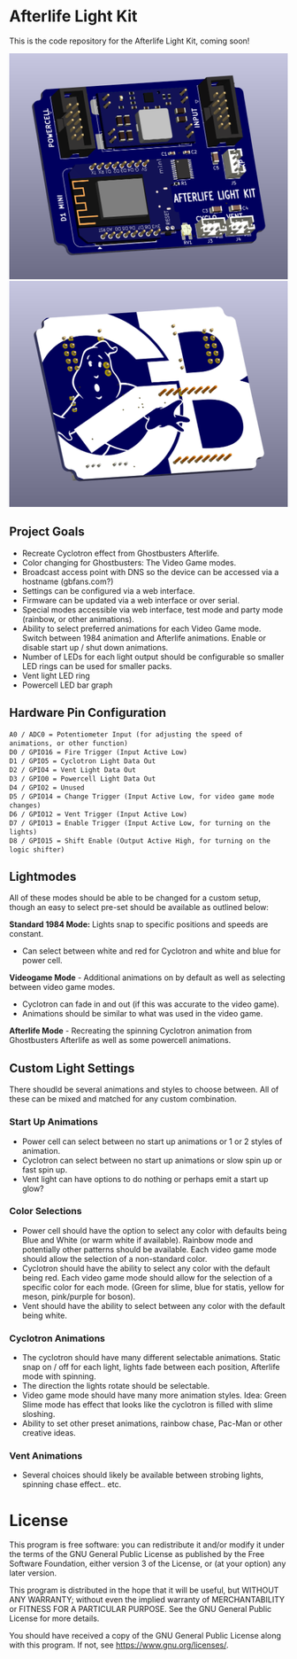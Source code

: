# Afterlife Light Kit
This is the code repository for the Afterlife Light Kit, coming soon!

![PCB: Front](HARDWARE/images/afterlife-pcb.png)
![PCB: Back](HARDWARE/images/afterlife-pcb2.png)

## Project Goals
* Recreate Cyclotron effect from Ghostbusters Afterlife.
* Color changing for Ghostbusters: The Video Game modes.
* Broadcast access point with DNS so the device can be accessed via a hostname (gbfans.com?)
* Settings can be configured via a web interface.
* Firmware can be updated via a web interface or over serial.
* Special modes accessible via web interface, test mode and party mode (rainbow, or other animations).
* Ability to select preferred animations for each Video Game mode. Switch between 1984 animation and Afterlife animations. Enable or disable start up / shut down animations.
* Number of LEDs for each light output should be configurable so smaller LED rings can be used for smaller packs.
* Vent light LED ring
* Powercell LED bar graph

## Hardware Pin Configuration

    A0 / ADC0 = Potentiometer Input (for adjusting the speed of animations, or other function)
    D0 / GPIO16 = Fire Trigger (Input Active Low)
    D1 / GPIO5 = Cyclotron Light Data Out
    D2 / GPIO4 = Vent Light Data Out
    D3 / GPIO0 = Powercell Light Data Out
    D4 / GPIO2 = Unused
    D5 / GPIO14 = Change Trigger (Input Active Low, for video game mode changes)
    D6 / GPIO12 = Vent Trigger (Input Active Low)
    D7 / GPIO13 = Enable Trigger (Input Active Low, for turning on the lights)
    D8 / GPIO15 = Shift Enable (Output Active High, for turning on the logic shifter)

## Lightmodes

All of these modes should be able to be changed for a custom setup, though an easy to select pre-set should be available as outlined below:

**Standard 1984 Mode:** Lights snap to specific positions and speeds are constant.
 - Can select between white and red for Cyclotron and white and blue for power cell.

**Videogame Mode** - Additional animations on by default as well as selecting between video game modes.
 - Cyclotron can fade in and out (if this was accurate to the video game).
 - Animations should be similar to what was used in the video game.

**Afterlife Mode** - Recreating the spinning Cyclotron animation from Ghostbusters Afterlife as well as some powercell animations.

## Custom Light Settings

There shoudld be several animations and styles to choose between. All of these can be mixed and matched for any custom combination.

### Start Up Animations

- Power cell can select between no start up animations or 1 or 2 styles of animation.
- Cyclotron can select between no start up animations or slow spin up or fast spin up.
- Vent light can have options to do nothing or perhaps emit a start up glow?

### Color Selections

- Power cell should have the option to select any color with defaults being Blue and White (or warm white if available). Rainbow mode and potentially other patterns should be available. Each video game mode should allow the selection of a non-standard color.
- Cyclotron should have the ability to select any color with the default being red. Each video game mode should allow for the selection of a specific color for each mode. (Green for slime, blue for statis, yellow for meson, pink/purple for boson).
- Vent should have the ability to select between any color with the default being white.

### Cyclotron Animations

- The cyclotron should have many different selectable animations. Static snap on / off for each light, lights fade between each position, Afterlife mode with spinning.
- The direction the lights rotate should be selectable.
- Video game mode should have many more animation styles. Idea: Green Slime mode has effect that looks like the cyclotron is filled with slime sloshing.
- Ability to set other preset animations, rainbow chase, Pac-Man or other creative ideas.

### Vent Animations

- Several choices should likely be available between strobing lights, spinning chase effect.. etc.

# License

This program is free software: you can redistribute it and/or modify it under the terms of the GNU General Public License as published by the Free Software Foundation, either version 3 of the License, or (at your option) any later version.

This program is distributed in the hope that it will be useful, but WITHOUT ANY WARRANTY; without even the implied warranty of MERCHANTABILITY or FITNESS FOR A PARTICULAR PURPOSE. See the GNU General Public License for more details.

You should have received a copy of the GNU General Public License along with this program. If not, see <https://www.gnu.org/licenses/>.
